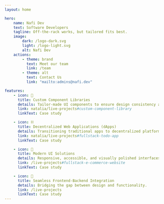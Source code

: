 ```yaml
---
layout: home

hero:
    name: Nafi Dev
    text: Software Developers
    tagline: Off-the-rack works, but tailored fits best.
    image:
        dark: /logo-dark.svg
        light: /logo-light.svg
        alt: Nafi Dev
    actions:
        - theme: brand
          text: Meet our team
          link: /team
        - theme: alt
          text: Contact Us
          link: "mailto:admins@nafi.dev"

features:
    - icon: 🧵
      title: Custom Component Libraries
      details: Tailor-made UI components to ensure design consistency and development efficiency.
      link: natalia/live-projects#custom-component-library
      linkText: Case study

    - icon: ⛓️
      title: Decentralized Web Applications (dApps)
      details: Transitioning traditional apps to decentralized platforms for full data ownership and security.
      link: natalia/live-projects#fullstack-todo-app
      linkText: Case study

    - icon: 📱
      title: Modern UI Solutions
      details: Responsive, accessible, and visually polished interfaces that elevate user experience.
      link: /live-projects#fullstack-e-commerce-website
      linkText: Case study

    - icon: 🔗
      title: Seamless Frontend-Backend Integration
      details: Bridging the gap between design and functionality.
      link: /live-projects
      linkText: Case study
---
```


<script setup>
    import InteractiveBG from './InteractiveBG.vue'
</script>

<InteractiveBG />
